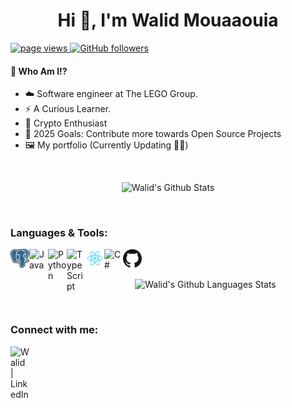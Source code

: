 <h1 align="center">Hi 👋, I'm Walid Mouaaouia</h1>
<p align="left">         
                          
   <a href="https://github.com/WalidMoua">
    <img src="https://komarev.com/ghpvc/?username=WalidMoua&style=for-the-badge&color=dc143c" alt="page views" />
  </a>
  <a href="hhttps://github.com/WalidMoua">
    <img alt="GitHub followers" src="https://img.shields.io/github/followers/WalidMoua?color=dc143c&logo=github&style=for-the-badge">
  </a>

  
#### 🤔 Who Am I!?
- ☁️ Software engineer at The LEGO Group.
- ⚡️ A Curious Learner.
- 🚀 Crypto Enthusiast
- 🥅 2025 Goals: Contribute more towards Open Source Projects
- 🖼️ My portfolio (Currently Updating 👷‍♂️)

</br>
  <p align="center"><img align="top" alt="Walid's Github Stats" src="https://github-readme-stats-walidmoua.vercel.app/api?username=walidmoua&theme=radical&show_icons=true" /></p>
</br>

### Languages & Tools: 

<img align="left" alt="SQL" width="30px" src="https://raw.githubusercontent.com/github/explore/80688e429a7d4ef2fca1e82350fe8e3517d3494d/topics/postgresql/postgresql.png" />
<img align="left" alt="Java" width="30px" src="https://brandslogos.com/wp-content/uploads/images/java-logo-1.png" />
<img align="left" alt="Python" width="30px" src="https://www.python.org/static/opengraph-icon-200x200.png" />
<img align="left" alt="TypeScript" width="30px" src="https://upload.wikimedia.org/wikipedia/commons/4/4c/Typescript_logo_2020.svg"/>
<img align="left" alt="React" width="30px" src="https://raw.githubusercontent.com/github/explore/80688e429a7d4ef2fca1e82350fe8e3517d3494d/topics/react/react.png" />
<img align="left" alt="C#" width="30px" src="https://upload.wikimedia.org/wikipedia/commons/thumb/b/bd/Logo_C_sharp.svg/512px-Logo_C_sharp.svg.png?20221121173824" />
<img align="left" alt="GitHub" width="30px" src="https://raw.githubusercontent.com/github/explore/78df643247d429f6cc873026c0622819ad797942/topics/github/github.png" />
</p>
<br>
<br>

<p align="center">
  <img align="top" alt="Walid's Github Languages Stats" src='https://github-readme-stats-walidmoua.vercel.app/api/top-langs/?username=walidmoua&size_weight=0.5&count_weight=0.5&layout=compact&theme=radical&hide=html,css,cmake'/>
</p>

<br>

### Connect with me:

[<img align="left" alt="Walid | LinkedIn" width="30px" src="https://cdn.simpleicons.org/linkedin/dc143c"/>][linkedin]

<br>



[linkedin]: https://www.linkedin.com/in/walid-mouaaouia-281041238/



